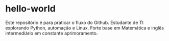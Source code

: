 # hello-world
Este repositório é para praticar o fluxo do Github.
Estudante de TI explorando Python, automação e Linux. Forte base em Matemática e inglês intermediário em constante aprimoramento.

